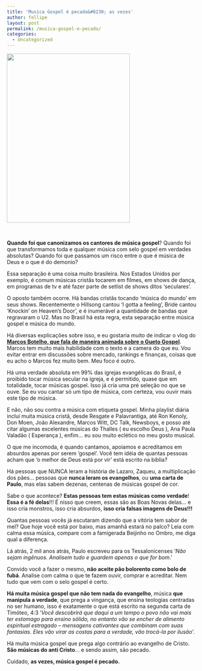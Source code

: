 ```yaml
---
title: 'Musica Gospel é pecado&#8230; as vezes'
author: fellipe
layout: post
permalink: /musica-gospel-e-pecado/
categories:
  - Uncategorized
---
```

<img alt="" src="http://noticias.gospelmais.com.br/files/2009/06/deus-e-pop.jpg" width="327" height="450" />

&nbsp;

**Quando foi que canonizamos os cantores de música gospel**? Quando foi que transformamos toda e qualquer música com selo gospel em verdades absolutas? Quando foi que passamos um risco entre o que é música de Deus e o que é do demonio?

Essa separação é uma coisa muito brasileira. Nos Estados Unidos por exemplo, é comum músicas cristãs tocarem em filmes, em shows de dança, em programas de tv e até fazer parte de setlist de shows ditos &#8216;seculares&#8217;.

O oposto também ocorre. Há bandas cristãs tocando &#8216;música do mundo&#8217; em seus shows. Recentemente o Hillsong cantou &#8216;I gotta a feeling&#8217;, Bride cantou &#8216;Knockin&#8217; on Heaven&#8217;s Door&#8217;, e é inumerável a quantidade de bandas que regravaram o U2. Mas no Brasil há esta regra, esta separação entre música gospel e música do mundo.

Há diversas explicações sobre isso, e eu gostaria muito de indicar o vlog do **<a href="https://www.youtube.com/watch?v=J3ZmsBLcOUI&list=PLtTu4rXDOO6kmpX4QFzNqM0VsREYpi0MS" target="_blank">Marcos Botelho, que fala de maneira animada sobre o Gueto Gospel</a>**. Marcos tem muito mais habilidade com o texto e a camera do que eu. Vou evitar entrar em discussões sobre mercado, rankings e finanças, coisas que eu acho o Marcos fez muito bem. Meu foco é outro.

Há uma verdade absoluta em 99% das igrejas evangélicas do Brasil, é proibido tocar música secular na igreja, e é permitido, quase que em totalidade, tocar músicas gospel. Isso já cria uma pré seleção no que se ouve. Se eu vou cantar só um tipo de música, com certeza, vou ouvir mais este tipo de música.

E não, não sou contra a música com etiqueta gospel. Minha playlist diária incluí muita música cristã, desde Resgate e Palavrantiga, até Ron Kenoly, Don Moen, João Alexandre, Marcos Witt, DC Talk, Newsboys, e posso até citar algumas excelentes músicas do Thalles ( eu escolho Deus ), Ana Paula Valadão ( Esperança ), enfim&#8230; eu sou muito eclético no meu gosto musical.

O que me incomoda, é quando cantamos, apoiamos e acreditamos em absurdos apenas por serem &#8216;gospel&#8217;. Você tem idéia de quantas pessoas acham que &#8216;o melhor de Deus está por vir&#8217; está escrito na biblia?

Há pessoas que NUNCA leram a história de Lazaro, Zaqueu, a multiplicação dos pães&#8230; pessoas que **nunca leram os evangelhos**, ou **uma carta de Paulo**, mas elas sabem dezenas, centenas de músicas gospel de cor.

Sabe o que acontece? **Estas pessoas tem estas músicas como verdade**! **Essa é a fé delas**!!! É nisso que creem, essas são as Boas Novas delas&#8230; e isso cria monstros, isso cria absurdos, **isso cria falsas imagens de Deus!!!**

Quantas pessoas vocês já escutaram dizendo que a vitória tem sabor de mel? Que hoje você está por baixo, mas amanhã estará no palco? Leia com calma essa música, compare com a famigerada Beijinho no Ombro, me diga qual a diferença.

Lá atrás, 2 mil anos atrás, Paulo escreveu para os Tessalonicenses &#8216;*Não sejam ingênuos. Analisem tudo e guardem apenas o que for bom*.&#8217;

Convido você a fazer o mesmo, **não aceite pão bolorento como bolo de fubá**. Analise com calma o que te fazem ouvir, comprar e acreditar. Nem tudo que vem com o selo gospel é certo.

**Há muita música gospel que não tem nada do evangelho**, música **que manipula a verdade**, que prega a vingança, que ensina teologias centradas no ser humano, isso é exatamente o que está escrito na segunda carta de Timóteo, 4:3 &#8216;*Você descobrirá que daqui a um tempo o povo não vai mais ter estomago para ensino sólido, no entanto vão se encher de alimento espiritual estragado &#8211; mensagens cativantes que combinam com suas fantasias. Eles vão virar as costas para a verdade, vão trocá-la por ilusão&#8217;*.

Há muita música gospel que prega algo contrário ao evangelho de Cristo. **São músicas do anti Cristo**&#8230; e sendo assim, são pecado.

Cuidado, **as vezes, música gospel é pecado.**